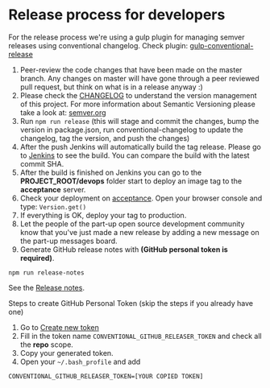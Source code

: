 
# Release process for developers

For the release process we're using a gulp plugin for managing semver releases using conventional changelog.
Check plugin: [gulp-conventional-release](https://github.com/aaronroberson/gulp-conventional-release)

 1. Peer-review the code changes that have been made on the master branch. Any changes on master will have gone through
    a peer reviewed pull request, but think on what is in a release anyway :)
 1. Please check the [CHANGELOG](https://github.com/part-up/part-up/blob/master/RELEASING.MD) to understand the
    version management of this project.
    For more information about Semantic Versioning please take a look at: [semver.org](http://semver.org/)
 1. Run `npm run release` (this will stage and commit the changes, bump the version in package.json, run
    conventional-changelog to update the changelog,
    tag the version, and push the changes)
 1. After the push Jenkins will automatically build the tag release. Please go to [Jenkins](https://jenkins.part-up.com)
    to see the build. You can compare the build with the latest commit SHA.
 1. After the build is finished on Jenkins you can go to the **PROJECT_ROOT/devops** folder start to deploy an image tag
    to the **acceptance** server.
 1. Check your deployment on [acceptance](https://acceptance.part-up.com). Open your browser console and type:
    `Version.get()`
 1. If everything is OK, deploy your tag to production.
 1. Let the people of the part-up open source development community know that you've just made a new release by adding
    a new message on the part-up messages board.
 1. Generate GitHub release notes with    **(GitHub personal token is required)**.

  ``` lang=bash
  npm run release-notes
  ```

  See the [Release notes](https://github.com/part-up/part-up/releases).

  Steps to create GitHub Personal Token (skip the steps if you already have one)
  1. Go to [Create new token](https://github.com/settings/tokens/new)
  1. Fill in the token name `CONVENTIONAL_GITHUB_RELEASER_TOKEN` and check all the **repo** scope.
  1. Copy your generated token.
  1. Open your `~/.bash_profile` and add

  ``` lang=bash
  CONVENTIONAL_GITHUB_RELEASER_TOKEN=[YOUR COPIED TOKEN]
  ```
